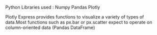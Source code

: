 Python Libraries used :
Numpy
Pandas
Plotly

Plotly Express provides functions to visualize a variety of types of data.Most functions such as px.bar or px.scatter expect to operate on column-oriented data (Pandas DataFrame)
